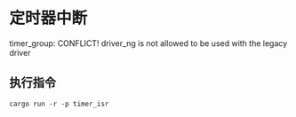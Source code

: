 # 定时器中断

timer_group: CONFLICT! driver_ng is not allowed to be used with the legacy driver

## 执行指令

```shell
cargo run -r -p timer_isr
```
